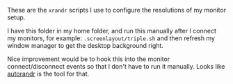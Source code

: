 These are the `xrandr` scripts I use to configure the resolutions of my
monitor setup.

I have this folder in my home folder, and run this manually after I connect my monitors, for example:
`.screenlayout/triple.sh` and then refresh my window manager to get the
desktop background right.

Nice improvement would be to hook this into the monitor connect/disconnect
events so that I don't have to run it manually. Looks like
[autorandr](https://github.com/phillipberndt/autorandr) is the tool for that.
